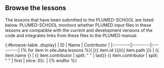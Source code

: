 Browse the lessons 
-----------------------------
The lessons that have been submitted to the PLUMED-SCHOOL are listed below.  PLUMED-SCHOOL monitors whether PLUMED input files in these lessons are compatible with the current and development 
versions of the code and integrates links from these files to the PLUMED manual.

{:#browse-table .display}
| ID | Name | Contributor |
|:--------:|:--------:|:---------:|
{% for item in site.data.lessons %}| [{{ item.id }}]({{ item.path }}) | {{ item.name }} | {{ item.contributor | split: " " | last}} {{ item.contributor | split: " " | first | slice: 0}}. |
{% endfor %}

<script>
$(document).ready(function() {
var table = $('#browse-table').DataTable({
  "dom": '<"search"f><"top"il>rt<"bottom"Bp><"clear">',
  language: { search: '', searchPlaceholder: "Search project..." },
  buttons: [
        'copy', 'excel', 'pdf'
  ],
  "order": [[ 0, "desc" ]]
  });
$('#browse-table-searchbar').keyup(function () {
  table.search( this.value ).draw();
  });
});
</script>
